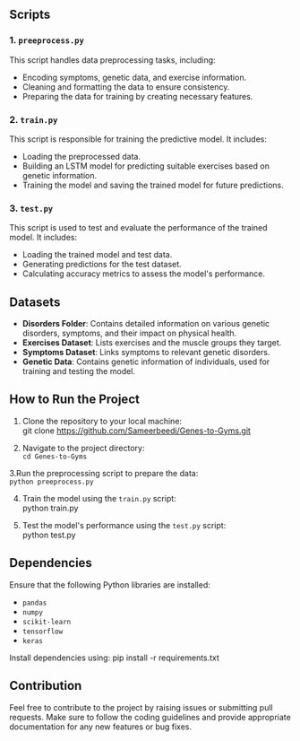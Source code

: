 
## Scripts
### 1. `preeprocess.py`
This script handles data preprocessing tasks, including:
- Encoding symptoms, genetic data, and exercise information.
- Cleaning and formatting the data to ensure consistency.
- Preparing the data for training by creating necessary features.

### 2. `train.py`
This script is responsible for training the predictive model. It includes:
- Loading the preprocessed data.
- Building an LSTM model for predicting suitable exercises based on genetic information.
- Training the model and saving the trained model for future predictions.

### 3. `test.py`
This script is used to test and evaluate the performance of the trained model. It includes:
- Loading the trained model and test data.
- Generating predictions for the test dataset.
- Calculating accuracy metrics to assess the model's performance.

## Datasets
- **Disorders Folder**: Contains detailed information on various genetic disorders, symptoms, and their impact on physical health.
- **Exercises Dataset**: Lists exercises and the muscle groups they target.
- **Symptoms Dataset**: Links symptoms to relevant genetic disorders.
- **Genetic Data**: Contains genetic information of individuals, used for training and testing the model.

## How to Run the Project
1. Clone the repository to your local machine:<br>
  git clone https://github.com/Sameerbeedi/Genes-to-Gyms.git

2. Navigate to the project directory:<br>
  `cd Genes-to-Gyms`

 3.Run the preprocessing script to prepare the data:<br>
  `python preeprocess.py`

4. Train the model using the `train.py` script:<br>
  python train.py

5. Test the model's performance using the `test.py` script:<br>
  python test.py

## Dependencies
Ensure that the following Python libraries are installed:
- `pandas`
- `numpy`
- `scikit-learn`
- `tensorflow`
- `keras`

Install dependencies using:
pip install -r requirements.txt

## Contribution
Feel free to contribute to the project by raising issues or submitting pull requests. Make sure to follow the coding guidelines and provide appropriate documentation for any new features or bug fixes.

